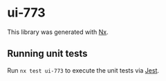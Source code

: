 # ui-773

This library was generated with [Nx](https://nx.dev).

## Running unit tests

Run `nx test ui-773` to execute the unit tests via [Jest](https://jestjs.io).
